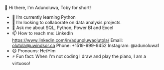   👋 Hi there, I'm Adunoluwa, Toby for short! 

- 🌱 I’m currently learning Python
- 👯 I’m looking to collaborate on data analysis projects
- 💬 Ask me about SQL, Python, Power BI and Excel
- 📫 How to reach me: LinkedIn https://www.linkedin.com/in/adunoluwaolutola/ 
                       Email: olutola@uwindsor.ca
                       Phone: +1519-999-9452
                       Instagram: @adunoluwa1
- 😄 Pronouns: He/Him
- ⚡ Fun fact: When I'm not coding I draw and play the piano, I am a virtuoso!

